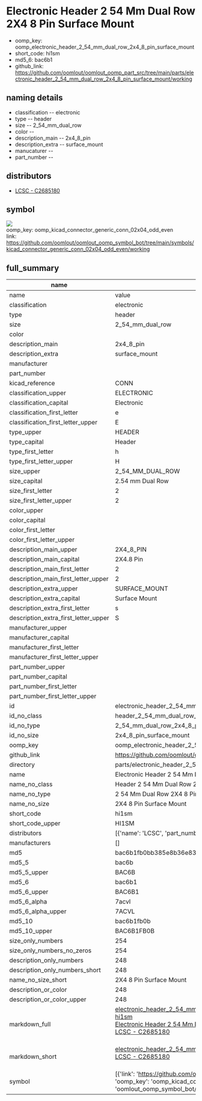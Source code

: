 # Electronic Header 2 54 Mm Dual Row 2X4 8 Pin Surface Mount

  
* oomp_key: oomp_electronic_header_2_54_mm_dual_row_2x4_8_pin_surface_mount 
* short_code: hi1sm
* md5_6: bac6b1  
* github_link: https://github.com/oomlout/oomlout_oomp_part_src/tree/main/parts/electronic_header_2_54_mm_dual_row_2x4_8_pin_surface_mount/working  
## naming details
* classification -- electronic
* type -- header
* size -- 2_54_mm_dual_row
* color -- 
* description_main -- 2x4_8_pin
* description_extra -- surface_mount
* manucaturer -- 
* part_number -- 

## distributors
* [LCSC - C2685180](https://lcsc.com/product-detail/C2685180.html)   


## symbol

![](symbol/{index}/working/working_600.png)  
oomp_key: oomp_kicad_connector_generic_conn_02x04_odd_even  
link: https://github.com/oomlout/oomlout_oomp_symbol_bot/tree/main/symbols/kicad_connector_generic_conn_02x04_odd_even/working  


## full_summary
| name | value | 
| --- | --- | 
| name | value | 
| classification | electronic | 
| type | header | 
| size | 2_54_mm_dual_row | 
| color |  | 
| description_main | 2x4_8_pin | 
| description_extra | surface_mount | 
| manufacturer |  | 
| part_number |  | 
| kicad_reference | CONN | 
| classification_upper | ELECTRONIC | 
| classification_capital | Electronic | 
| classification_first_letter | e | 
| classification_first_letter_upper | E | 
| type_upper | HEADER | 
| type_capital | Header | 
| type_first_letter | h | 
| type_first_letter_upper | H | 
| size_upper | 2_54_MM_DUAL_ROW | 
| size_capital | 2.54 mm Dual Row | 
| size_first_letter | 2 | 
| size_first_letter_upper | 2 | 
| color_upper |  | 
| color_capital |  | 
| color_first_letter |  | 
| color_first_letter_upper |  | 
| description_main_upper | 2X4_8_PIN | 
| description_main_capital | 2X4.8 Pin | 
| description_main_first_letter | 2 | 
| description_main_first_letter_upper | 2 | 
| description_extra_upper | SURFACE_MOUNT | 
| description_extra_capital | Surface Mount | 
| description_extra_first_letter | s | 
| description_extra_first_letter_upper | S | 
| manufacturer_upper |  | 
| manufacturer_capital |  | 
| manufacturer_first_letter |  | 
| manufacturer_first_letter_upper |  | 
| part_number_upper |  | 
| part_number_capital |  | 
| part_number_first_letter |  | 
| part_number_first_letter_upper |  | 
| id | electronic_header_2_54_mm_dual_row_2x4_8_pin_surface_mount | 
| id_no_class | header_2_54_mm_dual_row_2x4_8_pin_surface_mount | 
| id_no_type | 2_54_mm_dual_row_2x4_8_pin_surface_mount | 
| id_no_size | 2x4_8_pin_surface_mount | 
| oomp_key | oomp_electronic_header_2_54_mm_dual_row_2x4_8_pin_surface_mount | 
| github_link | https://github.com/oomlout/oomlout_oomp_part_src/tree/main/parts/electronic_header_2_54_mm_dual_row_2x4_8_pin_surface_mount/working | 
| directory | parts/electronic_header_2_54_mm_dual_row_2x4_8_pin_surface_mount | 
| name | Electronic Header 2 54 Mm Dual Row 2X4 8 Pin Surface Mount | 
| name_no_class | Header 2 54 Mm Dual Row 2X4 8 Pin Surface Mount | 
| name_no_type | 2 54 Mm Dual Row 2X4 8 Pin Surface Mount | 
| name_no_size | 2X4 8 Pin Surface Mount | 
| short_code | hi1sm | 
| short_code_upper | HI1SM | 
| distributors | [{'name': 'LCSC', 'part_number': 'C2685180', 'link': 'https://lcsc.com/product-detail/C2685180.html', 'id': 'distributor_lcsc'}] | 
| manufacturers | [] | 
| md5 | bac6b1fb0bb385e8b36e83b50c6b32e3 | 
| md5_5 | bac6b | 
| md5_5_upper | BAC6B | 
| md5_6 | bac6b1 | 
| md5_6_upper | BAC6B1 | 
| md5_6_alpha | 7acvl | 
| md5_6_alpha_upper | 7ACVL | 
| md5_10 | bac6b1fb0b | 
| md5_10_upper | BAC6B1FB0B | 
| size_only_numbers | 254 | 
| size_only_numbers_no_zeros | 254 | 
| description_only_numbers | 248 | 
| description_only_numbers_short | 248 | 
| name_no_size_short | 2X4 8 Pin Surface Mount | 
| description_or_color | 248 | 
| description_or_color_upper | 248 | 
| markdown_full | [electronic_header_2_54_mm_dual_row_2x4_8_pin_surface_mount](https://github.com/oomlout/oomlout_oomp_part_src/tree/main/parts/electronic_header_2_54_mm_dual_row_2x4_8_pin_surface_mount/working)<br>[hi1sm](https://github.com/oomlout/oomlout_oomp_part_src/tree/main/parts/electronic_header_2_54_mm_dual_row_2x4_8_pin_surface_mount/working)<br>[Electronic Header 2 54 Mm Dual Row 2X4 8 Pin Surface Mount](https://github.com/oomlout/oomlout_oomp_part_src/tree/main/parts/electronic_header_2_54_mm_dual_row_2x4_8_pin_surface_mount/working)<br>[LCSC - C2685180<br>](https://lcsc.com/product-detail/C2685180.html)<br> | 
| markdown_short | [electronic_header_2_54_mm_dual_row_2x4_8_pin_surface_mount](https://github.com/oomlout/oomlout_oomp_part_src/tree/main/parts/electronic_header_2_54_mm_dual_row_2x4_8_pin_surface_mount/working)<br>[LCSC - C2685180<br>](https://lcsc.com/product-detail/C2685180.html)<br> | 
| symbol | [{'link': 'https://github.com/oomlout/oomlout_oomp_symbol_bot/tree/main/symbols/kicad_connector_generic_conn_02x04_odd_even', 'oomp_key': 'oomp_kicad_connector_generic_conn_02x04_odd_even', 'directory': 'oomlout_oomp_symbol_bot/symbols/kicad_connector_generic_conn_02x04_odd_even//working/working.kicad_sym', 'index': 0}] | 
